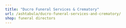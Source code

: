 ```yaml
---
title: "Ducro Funeral Services & Crematory"
url: /ashtabula/ducro-funeral-services-and-crematory/
shop: funeral directors
---
```

